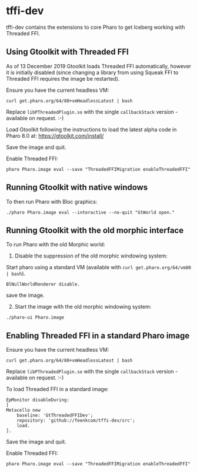 # tffi-dev

tffi-dev contains the extensions to core Pharo to get Iceberg working with Threaded FFI.


## Using Gtoolkit with Threaded FFI

As of 13 December 2019 Gtoolkit loads Threaded FFI automatically, however it is initially disabled (since changing a library from using Squeak FFI to Threaded FFI requires the image be restarted).

Ensure you have the current headless VM:

```
curl get.pharo.org/64/80+vmHeadlessLatest | bash
```

Replace `libPThreadedPlugin.so` with the single `callbackStack` version - available on request. :-)

Load Gtoolkit following the instructions to load the latest alpha code in Pharo 8.0 at: https://gtoolkit.com/install/

Save the image and quit.

Enable Threaded FFI:

```
pharo Pharo.image eval --save "ThreadedFFIMigration enableThreadedFFI"
```

## Running Gtoolkit with native windows

To then run Pharo with Bloc graphics:

```
./pharo Pharo.image eval --interactive --no-quit "GtWorld open."
```


## Running Gtoolkit with the old morphic interface

To run Pharo with the old Morphic world:

1. Disable the suppression of the old morphic windowing system:

Start pharo using a standard VM (available with `curl get.pharo.org/64/vm80 | bash`).

```
BlNullWorldRenderer disable.
```

save the image.

2. Start the image with the old morphic windowing system:

```
./pharo-ui Pharo.image
```


## Enabling Threaded FFI in a standard Pharo image

Ensure you have the current headless VM:

```
curl get.pharo.org/64/80+vmHeadlessLatest | bash
```

Replace `libPThreadedPlugin.so` with the single `callbackStack` version - available on request. :-)

To load Threaded FFI in a standard image:

```
EpMonitor disableDuring:
[ 
Metacello new
	baseline: 'GtThreadedFFIDev';
	repository: 'github://feenkcom/tffi-dev/src';
	load.
].
```
Save the image and quit.

Enable Threaded FFI:

```
pharo Pharo.image eval --save "ThreadedFFIMigration enableThreadedFFI"
```
